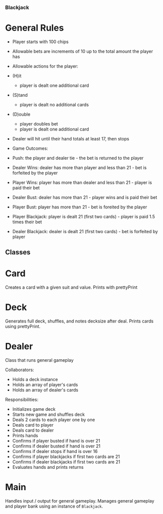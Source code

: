 ### Blackjack

# General Rules

- Player starts with 100 chips
- Allowable bets are increments of 10 up to the total amount the player has
- Allowable actions for the player:
- (H)it
  - player is dealt one additional card
- (S)tand
  - player is dealt no additional cards
- (D)ouble
  - player doubles bet
  - player is dealt one additional card

- Dealer will hit until their hand totals at least 17, then stops

- Game Outcomes:
- Push: the player and dealer tie - the bet is returned to the player
- Dealer Wins: dealer has more than player and less than 21 - bet is forfeited by the player
- Player Wins: player has more than dealer and less than 21 - player is paid their bet
- Dealer Bust: dealer has more than 21 - player wins and is paid their bet
- Player Bust: player has more than 21 - bet is foreited by the player
- Player Blackjack: player is dealt 21 (first two cards) - player is paid 1.5 times their bet
- Dealer Blackjack: dealer is dealt 21 (first two cards) - bet is forfeited by player

## Classes

# Card

Creates a card with a given suit and value. Prints with prettyPrint

# Deck

Generates full deck, shuffles, and notes decksize after deal. Prints cards using prettyPrint.

# Dealer

Class that runs general gameplay

Collaborators:

* Holds a deck instance
* Holds an array of player's cards
* Holds an array of dealer's cards


Responsibilities:

* Initializes game deck
* Starts new game and shuffles deck
* Deals 2 cards to each player one by one
* Deals card to player
* Deals card to dealer
* Prints hands
* Confirms if player busted if hand is over 21
* Confirms if dealer busted if hand is over 21
* Confirms if dealer stops if hand is over 16
* Confirms if player blackjacks if first two cards are 21
* Confirms if dealer blackjacks if first two cards are 21
* Evaluates hands and prints returns


# Main

Handles input / output for general gameplay.  Manages general gameplay and player bank using an instance of `Blackjack`.
